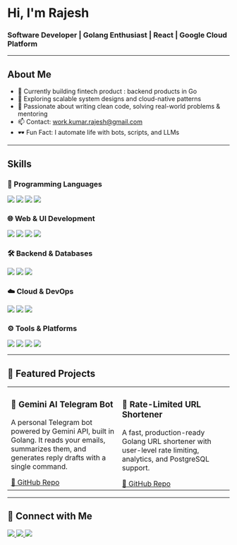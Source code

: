 # Hi, I'm Rajesh
### Software Developer | Golang Enthusiast | React | Google Cloud Platform

---

## About Me

- 🔭 Currently building fintech product : backend products in Go 
- 🌱 Exploring scalable system designs and cloud-native patterns  
- 💬 Passionate about writing clean code, solving real-world problems & mentoring  
- 📫 Contact: [work.kumar.rajesh@gmail.com](mailto:work.kumar.rajesh@gmail.com)  
- 🕶️ Fun Fact: I automate life with bots, scripts, and LLMs

---

## Skills

### 🧠 Programming Languages  
<p>
  <img src="https://img.shields.io/badge/Golang-00ADD8?style=for-the-badge&logo=go&logoColor=white"/>
  <img src="https://img.shields.io/badge/C++-00599C?style=for-the-badge&logo=c%2B%2B&logoColor=white"/>
  <img src="https://img.shields.io/badge/TypeScript-3178C6?style=for-the-badge&logo=typescript&logoColor=white"/>
  <img src="https://img.shields.io/badge/JavaScript-F7DF1E?style=for-the-badge&logo=javascript&logoColor=black"/>
</p>

### 🌐 Web & UI Development  
<p>
  <img src="https://img.shields.io/badge/React-61DAFB?style=for-the-badge&logo=react&logoColor=black"/>
  <img src="https://img.shields.io/badge/HTML5-E34F26?style=for-the-badge&logo=html5&logoColor=white"/>
  <img src="https://img.shields.io/badge/CSS3-1572B6?style=for-the-badge&logo=css3&logoColor=white"/>
  <img src="https://img.shields.io/badge/Tailwind_CSS-06B6D4?style=for-the-badge&logo=tailwind-css&logoColor=white"/>
</p>

### 🛠️ Backend & Databases  
<p>
  <img src="https://img.shields.io/badge/PostgreSQL-336791?style=for-the-badge&logo=postgresql&logoColor=white"/>
  <img src="https://img.shields.io/badge/MySQL-4479A1?style=for-the-badge&logo=mysql&logoColor=white"/>
  <img src="https://img.shields.io/badge/Docker-2496ED?style=for-the-badge&logo=docker&logoColor=white"/>
</p>

### ☁️ Cloud & DevOps  
<p>
  <img src="https://img.shields.io/badge/Google_Cloud-4285F4?style=for-the-badge&logo=google-cloud&logoColor=white"/>
  <img src="https://img.shields.io/badge/Git-F05032?style=for-the-badge&logo=git&logoColor=white"/>
  <img src="https://img.shields.io/badge/GitHub-181717?style=for-the-badge&logo=github&logoColor=white"/>
</p>

### ⚙️ Tools & Platforms  
<p>
  <img src="https://img.shields.io/badge/VS_Code-007ACC?style=for-the-badge&logo=visual-studio-code&logoColor=white"/>
  <img src="https://img.shields.io/badge/Linux-FCC624?style=for-the-badge&logo=linux&logoColor=black"/>
  <img src="https://img.shields.io/badge/Bash-4EAA25?style=for-the-badge&logo=gnu-bash&logoColor=white"/>
  <img src="https://img.shields.io/badge/Figma-F24E1E?style=for-the-badge&logo=figma&logoColor=white"/>
</p>

---

## 🚀 Featured Projects

<table>
  <tr>
    <td valign="top" width="50%">
      <h3>🤖 Gemini AI Telegram Bot</h3>
      <p>
        A personal Telegram bot powered by Gemini API, built in Golang.  
        It reads your emails, summarizes them, and generates reply drafts with a single command.
      </p>
      <a href="https://github.com/work-kumar-rajesh/gemini-ai-telegram-bot" target="_blank">🔗 GitHub Repo</a>
    </td>
    <td valign="top" width="50%">
      <h3>🔗 Rate-Limited URL Shortener</h3>
      <p>
        A fast, production-ready Golang URL shortener with user-level rate limiting, analytics, and PostgreSQL support.
      </p>
      <a href="https://github.com/work-kumar-rajesh/go-url-shortener" target="_blank">🔗 GitHub Repo</a>
    </td>
  </tr>
</table>

---

## 🤝 Connect with Me

<p>
  <a href="https://www.linkedin.com/in/rajesh-kumar-32a63619b/" target="_blank">
    <img src="https://img.shields.io/badge/LinkedIn-0A66C2?style=for-the-badge&logo=linkedin&logoColor=white"/>
  </a>
  <a href="mailto:work.kumar.rajesh@gmail.com">
    <img src="https://img.shields.io/badge/Gmail-D14836?style=for-the-badge&logo=gmail&logoColor=white"/>
  </a>
  <a href="https://github.com/work-kumar-rajesh" target="_blank">
    <img src="https://img.shields.io/badge/GitHub-181717?style=for-the-badge&logo=github&logoColor=white"/>
  </a>
</p>
